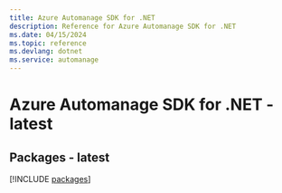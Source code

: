 ```yaml
---
title: Azure Automanage SDK for .NET
description: Reference for Azure Automanage SDK for .NET
ms.date: 04/15/2024
ms.topic: reference
ms.devlang: dotnet
ms.service: automanage
---
```

# Azure Automanage SDK for .NET - latest
## Packages - latest
[!INCLUDE [packages](automanage-index.md)]